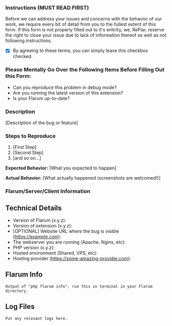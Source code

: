 ### Instructions (MUST READ FIRST)

Before we can address your issues and concerns with the behavior of our work, we require every bit of detail from you to the fullest extent of this form. If this form is not properly filled out to it's entirity, we, ReFlar, reserve the right to close your issue due to lack of information thereof as well as not following instructions.

* [x] By agreeing to these terms, you can simply leave this checkbox checked.

### Please Mentally Go Over the Following Items Before Filling Out this Form:

* Can you reproduce this problem in debug mode?
* Are you running the latest version of this extension?
* Is your Flarum up-to-date?

### Description

[Description of the bug or feature]

### Steps to Reproduce

1. [First Step]
2. [Second Step]
3. [and so on...]

**Expected Behavior:** [What you expected to happen]

**Actual Behavior:** [What actually happened (screenshots are welcomed!)]

### Flarum/Server/Client Information

## Technical Details

- Version of Flarum (x.y.z):
- Version of extension (x.y.z):
- [OPTIONAL] Website URL where the bug is visible (https://example.com):
- The webserver you are running (Apache, Nginx, etc):
- PHP version (x.y.z):
- Hosted environment (Shared, VPS, etc):
- Hosting provider (https://some-amazing-provider.com):

## Flarum Info

```
Output of "php flarum info", run this in terminal in your Flarum directory.
```

## Log Files

```
Put any relevant logs here.
```
